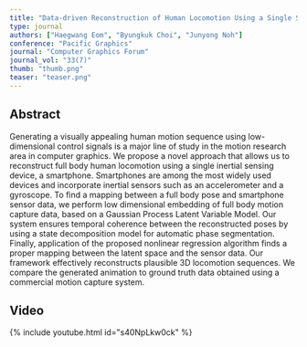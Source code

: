 ```yaml
---
title: "Data-driven Reconstruction of Human Locomotion Using a Single Smartphone"
type: journal
authors: ["Haegwang Eom", "Byungkuk Choi", "Junyong Noh"]
conference: "Pacific Graphics"
journal: "Computer Graphics Forum"
journal_vol: "33(7)"
thumb: "thumb.png"
teaser: "teaser.png"
---
```


## Abstract

Generating a visually appealing human motion sequence using low-dimensional control signals is a major line of study in the motion research area in computer graphics. We propose a novel approach that allows us to reconstruct full body human locomotion using a single inertial sensing device, a smartphone. Smartphones are among the most widely used devices and incorporate inertial sensors such as an accelerometer and a gyroscope. To find a mapping between a full body pose and smartphone sensor data, we perform low dimensional embedding of full body motion capture data, based on a Gaussian Process Latent Variable Model. Our system ensures temporal coherence between the reconstructed poses by using a state decomposition model for automatic phase segmentation. Finally, application of the proposed nonlinear regression algorithm finds a proper mapping between the latent space and the sensor data. Our framework effectively reconstructs plausible 3D locomotion sequences. We compare the generated animation to ground truth data obtained using a commercial motion capture system.

## Video
{% include youtube.html id="s40NpLkw0ck" %}
